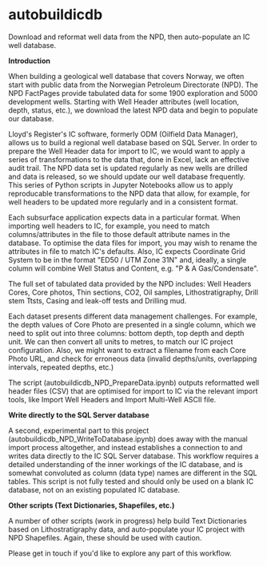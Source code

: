 # autobuildicdb
Download and reformat well data from the NPD, then auto-populate an IC well database.

<b>Introduction</b>

When building a geological well database that covers Norway, we often start with public data from the Norwegian Petroleum Directorate (NPD). The NPD FactPages provide tabulated data for some 1900 exploration and 5000 development wells. Starting with Well Header attributes (well location, depth, status, etc.), we download the latest NPD data and begin to populate our database.

Lloyd's Register's IC software, formerly ODM (Oilfield Data Manager), allows us to build a regional well database based on SQL Server. In order to prepare the Well Header data for import to IC, we would want to apply a series of transformations to the data that, done in Excel, lack an effective audit trail. The NPD data set is updated regularly as new wells are drilled and data is released, so we should update our well database frequently. This series of Python scripts in Jupyter Notebooks allow us to apply reproducable transformations to the NPD data that allow, for example, for well headers to be updated more regularly and in a consistent format. 

Each subsurface application expects data in a particular format. When importing well headers to IC, for example, you need to match columns/attributes in the file to those default attribute names in the database. To optimise the data files for import, you may wish to rename the attributes in file to match IC's defaults. Also, IC expects Coordinate Grid System to be in the format "ED50 / UTM Zone 31N" and, ideally, a single column will combine Well Status and Content, e.g. "P & A Gas/Condensate". 

The full set of tabulated data provided by the NPD includes: Well Headers Cores, Core photos, Thin sections, CO2, Oil samples, Lithostratigraphy, Drill stem Ttsts, Casing and leak-off tests and Drilling mud.

Each dataset presents different data management challenges. For example, the depth values of Core Photo are presented in a single column, which we need to split out into three columns: bottom depth, top depth and depth unit. We can then convert all units to metres, to match our IC project configuration. Also, we might want to extract a filename from each Core Photo URL, and check for erroneous data (invalid depths/units, overlapping intervals, repeated depths, etc.)

The script (autobuildicdb_NPD_PrepareData.ipynb) outputs reformatted well header files (CSV) that are optimised for import to IC via the relevant import tools, like Import Well Headers and Import Multi-Well ASCII file.

<b>Write directly to the SQL Server database</b>

A second, experimental part to this project (autobuildicdb_NPD_WriteToDatabase.ipynb) does away with the manual import process altogether, and instead establishes a connection to and writes data directly to the IC SQL Server database. This workflow requires a detailed understanding of the inner workings of the IC database, and is somewhat convoluted as column  (data type) names are different in the SQL tables. This script is not fully tested and should only be used on a blank IC database, not on an existing populated IC database.

<b>Other scripts (Text Dictionaries, Shapefiles, etc.)</b>

A number of other scripts (work in progress) help build Text Dictionaries based on Lithostratigraphy data, and auto-populate your IC project with NPD Shapefiles. Again, these should be used with caution.

Please get in touch if you'd like to explore any part of this workflow.
